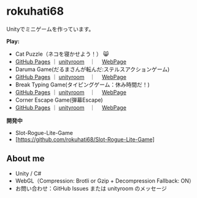 # rokuhati68

Unityでミニゲームを作っています。

**Play:**  
 - Cat Puzzle（ネコを寝かせよう！）  😸
-  [GitHub Pages](https://rokuhati68.github.io/Cat-Puzzle-Game/) ｜ [unityroom](https://unityroom.com/games/cat_puzzle)　｜　 [WebPage](https://github.com/rokuhati68/Cat-Puzzle-Game)
-  Daruma Game(だるまさんが転んだ:ステルスアクションゲーム)
-  [GitHub Pages](https://rokuhati68.github.io/Daruma-Action-Game/) ｜ [unityroom](https://unityroom.com/games/darumagame)　｜　 [WebPage](https://github.com/rokuhati68/Daruma-Action-Game)
-  Break Typing Game(タイピングゲーム：休み時間だ！)
-  [GitHub Pages](https://rokuhati68.github.io/Break-Typing-Game/) ｜ [unityroom](https://unityroom.com/games/friends_typing)　｜　 [WebPage](https://github.com/rokuhati68/Break-Typing-Game)
-  Corner Escape Game(弾幕Escape)
-  [GitHub Pages](https://rokuhati68.github.io/Corner-Escape-Game/) ｜ [unityroom](https://unityroom.com/games/fireEscape)　｜　 [WebPage](https://github.com/rokuhati68/Corner-Escape-Game)

**開発中**
- Slot-Rogue-Lite-Game
- [https://github.com/rokuhati68/Slot-Rogue-Lite-Game]
## About me
- Unity / C#
- WebGL（Compression: Brotli or Gzip + Decompression Fallback: ON）
- お問い合わせ：GitHub Issues または unityroom のメッセージ

<!-- バッジ例（任意）
![Unity](https://img.shields.io/badge/Unity-202x.x-000?logo=unity)
![WebGL](https://img.shields.io/badge/WebGL-Playable-orange)
-->
